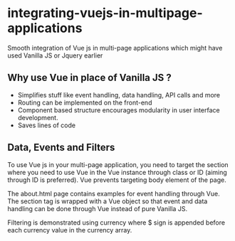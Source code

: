 # integrating-vuejs-in-multipage-applications
Smooth integration of Vue js in multi-page applications which might have used Vanilla JS or Jquery earlier


## Why use Vue in place of Vanilla JS ?

- Simplifies stuff like event handling, data handling, API calls and more
- Routing can be implemented on the front-end
- Component based structure encourages modularity in user interface development.
- Saves lines of code

## Data, Events and Filters

To use Vue js in your multi-page application, you need to target the section where you need to use Vue in the Vue instance through class or ID (aiming through ID is preferred). Vue prevents targeting body element of the page.

The about.html page contains examples for event handling through Vue. The section tag is wrapped with a Vue object so that event and data handling can be done through Vue instead of pure Vanilla JS.

Filtering is demonstrated using currency where $ sign is appended before each currency value in the currency array. 



